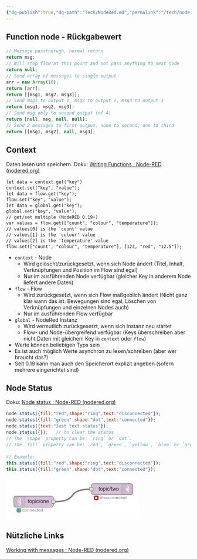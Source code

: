 ```yaml
---
{"dg-publish":true,"dg-path":"Tech/NodeRed.md","permalink":"/tech/node-red/","tags":["knowledge-base","german"],"created":"2024-06-21T19:10:23.893+02:00","updated":"2025-05-24T12:55:02.352+02:00"}
---
```


## Function node - Rückgabewert
```js
// Message passthorugh, normal return
return msg;
// Will stop flow at this point and not pass anything to next node
return null;
// Send array of messages to single output
arr = new Array(10);
return [arr];
return [[msg1, msg2, msg3]];
// Send msg1 to output 1, msg2 to output 2, msg3 to output 3
return [msg1, msg2, msg3];
// Send msg only to second output (of 4)
return [null, msg, null, null];
// Send 2 messages to first output, none to second, one to third
return [[msg1, msg2], null, msg3];
```
## Context
Daten lesen und speichern. Doku: [Writing Functions : Node-RED (nodered.org)](https://nodered.org/docs/user-guide/writing-functions#storing-data)
```JS
let data = context.get("key")
context.set("key", "value");
let data = flow.get("key");
flow.set("key", "value");
let data = global.get("key");
global.set("key", "value");
// get/set multiple (NodeRED 0.19+)
var values = flow.get(["count", "colour", "temperature"]);
// values[0] is the 'count' value
// values[1] is the 'colour' value
// values[2] is the 'temperature' value
flow.set(["count", "colour", "temperature"], [123, "red", "12.5"]);
```
- `context` - Node
	- Wird gelöscht/zurückgesetzt, wenn sich Node ändert (Titel, Inhalt, Verknüpfungen und Position im Flow sind egal)
	- Nur im ausführenden Node verfügbar (gleicher Key in anderem Node liefert andere Daten)
- `flow` - Flow
	- Wird zurückgesetzt, wenn sich Flow maßgeblich ändert (Nicht ganz klar wann das ist. Bewegungen sind egal, Löschen von Verknüpfungen und einzelnen Nodes auch)
	- Nur im ausführenden Flow verfügbar
- `global` - NodeRed Instanz
	- Wird vermutlich zurückgesetzt, wenn sich Instanz neu startet
	- Flow- und Node-übergreifend verfügbar (Keys überschreiben aber nicht Daten mit gleichem Key in `context` oder `flow`)
- Werte können beliebigen Typs sein
- Es ist auch möglich Werte asynchron zu lesen/schreiben (aber wer braucht das?)
- Seit 0.19 kann man auch den Speicherort explizit angeben (sofern mehrere eingerichtet sind)
## Node Status
Doku: [Node status : Node-RED (nodered.org)](https://nodered.org/docs/creating-nodes/status)
```javascript
node.status({fill:"red",shape:"ring",text:"disconnected"});
node.status({fill:"green",shape:"dot",text:"connected"});
node.status({text:"Just text status"});
node.status({});   // to clear the status
// The `shape` property can be: `ring` or `dot`.
// The `fill` property can be: `red`, `green`, `yellow`, `blue` or `grey`

// Example:
this.status({fill:"red",shape:"ring",text:"disconnected"});
this.status({fill:"green",shape:"dot",text:"connected"});
```
![Pasted image 20240621141018.png](/img/user/attachments/Pasted%20image%2020240621141018.png)
## Nützliche Links
[Working with messages : Node-RED (nodered.org)](https://nodered.org/docs/user-guide/messages)